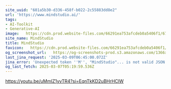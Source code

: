 ```yaml
---
site_uuid: "601a5b30-d336-458f-b022-2c55883dd8e2"
url: 'https://www.mindstudio.ai/'
tags:
- AI-Toolkit
- Generative-AI
image:   https://cdn.prod.website-files.com/66291ea753afcdeb0a5406f1/672530c84cf86cc774b0d161_Getting%20Started%20with%20MindStudio%201.png
site_name: MindStudio
title: MindStudio
favicon:   https://cdn.prod.website-files.com/66291ea753afcdeb0a5406f1/663d36a79b26060930462e57_favicon.png
og_screenshot_url:   https://og-screenshots-prod.s3.amazonaws.com/1366x768/80/false/a066df0370b87c348389a35b906473f8b3886088d08794cec0002160b35cad95.jpeg
last_jina_request: '2025-03-09T06:45:00.072Z'
jina_error: 'Unexpected token ''M'', "MindStudio"... is not valid JSON'
og_last_fetch: 2025-03-07T05:19:59.536Z
---
```


https://youtu.be/uMmIZ1yvTR4?si=EqnTkKD2uBHrHClW
